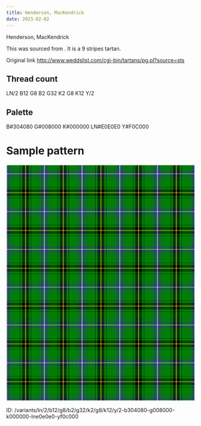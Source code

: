 ```yaml
---
title: Henderson, MacKendrick
date: 2023-02-02
---
```

Henderson, MacKendrick

This was sourced from <no value>.  It is a 9 stripes tartan.

Original link http://www.weddslist.com/cgi-bin/tartans/pg.pl?source=sts

## Thread count
LN/2 B12 G8 B2 G32 K2 G8 K12 Y/2

## Palette
B#304080 G#008000 K#000000 LN#E0E0E0 Y#F0C000

# Sample pattern

![Tartan detail](tartan.png "LN/2 B12 G8 B2 G32 K2 G8 K12 Y/2 tartan")

ID: /variants/ln/2/b12/g8/b2/g32/k2/g8/k12/y/2-b304080-g008000-k000000-lne0e0e0-yf0c000